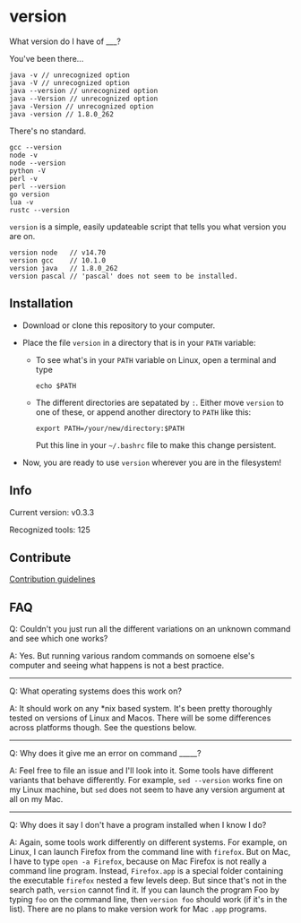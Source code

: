 # version
What version do I have of ___?

You've been there...

```
java -v // unrecognized option
java -V // unrecognized option
java --version // unrecognized option
java --Version // unrecognized option
java -Version // unrecognized option
java -version // 1.8.0_262
```

There's no standard.

```
gcc --version
node -v
node --version
python -V
perl -v
perl --version
go version
lua -v
rustc --version
```

`version` is a simple, easily updateable script that tells you what version you are on.

```
version node   // v14.70
version gcc    // 10.1.0
version java   // 1.8.0_262
version pascal // 'pascal' does not seem to be installed.
```
## Installation

- Download or clone this repository to your computer.
- Place the file `version` in a directory that is in your `PATH` variable:

    - To see what's in your `PATH` variable on Linux, open a terminal and type

        ```
        echo $PATH
        ```

    - The different directories are sepatated by `:`. Either move `version` to one of these, or append another directory to `PATH` like this:

        ```
        export PATH=/your/new/directory:$PATH
        ```
        
        Put this line in your `~/.bashrc` file to make this change persistent.

- Now, you are ready to use `version` wherever you are in the filesystem!

## Info
Current version: v0.3.3

Recognized tools: 125

## Contribute

[Contribution guidelines](contributions.md)

## FAQ

Q: Couldn't you just run all the different variations on an unknown command and see which one works?

A: Yes. But running various random commands on somoene else's computer and seeing what happens is not a best practice.

---

Q: What operating systems does this work on?

A: It should work on any \*nix based system. It's been pretty thoroughly tested on versions of Linux and Macos. There will be some differences across platforms though. See the questions below.

---

Q: Why does it give me an error on command _____?

A: Feel free to file an issue and I'll look into it. Some tools have different variants that behave differently. For example, `sed --version` works fine on my Linux machine, but `sed` does not seem to have any version argument at all on my Mac.

---

Q: Why does it say I don't have a program installed when I know I do?

A: Again, some tools work differently on different systems. For example, on Linux, I can launch Firefox from the command line with `firefox`. But on Mac, I have to type `open -a Firefox`, because on Mac Firefox is not really a command line program. Instead, `Firefox.app` is a special folder containing the executable `firefox` nested a few levels deep. But since that's not in the search path, `version` cannot find it. If you can launch the program Foo by typing `foo` on the command line, then `version foo` should work (if it's in the list). There are no plans to make version work for Mac `.app` programs.
